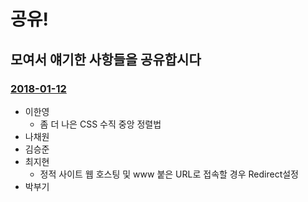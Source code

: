 # 공유!

## 모여서 얘기한 사항들을 공유합시다

### [2018-01-12](2018-01-12.md)

- 이한영
	- 좀 더 나은 CSS 수직 중앙 정렬법
- 나채원
- 김승준
- 최지현
	- 정적 사이트 웹 호스팅 및 www 붙은 URL로 접속할 경우 Redirect설정
- 박부기
